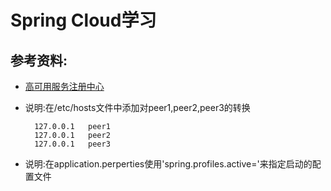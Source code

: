 # Spring Cloud学习
## 参考资料:
* [高可用服务注册中心](http://blog.didispace.com/springcloud6/)

* 说明:在/etc/hosts文件中添加对peer1,peer2,peer3的转换

	    127.0.0.1   peer1
   	    127.0.0.1   peer2
    	127.0.0.1   peer3 
* 说明:在application.perperties使用'spring.profiles.active='来指定启动的配置文件   
	   
